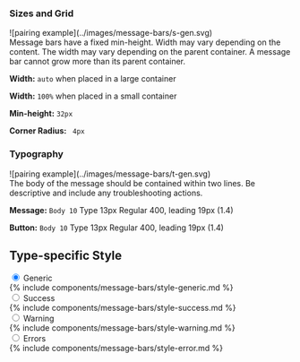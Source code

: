 ### Sizes and Grid

<div class="grid-2" markdown="1">
![pairing example](../images/message-bars/s-gen.svg)

<div markdown="1">
Message bars have a fixed min-height. Width may vary depending on the content. The width may vary depending on the parent container. A message bar cannot grow more than its parent container.

**Width:** `auto` when placed in a large container

**Width:** `100%` when placed in a small container

**Min-height:** `32px`

**Corner Radius:** ` 4px`
</div>
</div>

### Typography

<div class="grid-2" markdown="1">
![pairing example](../images/message-bars/t-gen.svg)

<div markdown="1">
The body of the message should be contained within two lines. Be descriptive and include any troubleshooting actions.

**Message:** `Body 10` Type 13px Regular 400, leading 19px (1.4)

**Button:** `Body 10` Type 13px Regular 400, leading 19px (1.4)
</div>
</div>

## Type-specific Style

<div data-tabs>
  <input type="radio" name="tstyle" id="style-generic" checked="checked">
  <label for="style-generic">Generic</label>
  <div data-tab markdown="1">
{% include components/message-bars/style-generic.md %}
  </div>

  <input type="radio" name="tstyle" id="style-success">
  <label for="style-success">Success</label>
  <div data-tab markdown="1">
{% include components/message-bars/style-success.md %}
  </div>

  <input type="radio" name="tstyle" id="style-warning">
  <label for="style-warning">Warning</label>
  <div data-tab markdown="1">
{% include components/message-bars/style-warning.md %}
  </div>

  <input type="radio" name="tstyle" id="style-errors">
  <label for="style-errors">Errors</label>
  <div data-tab markdown="1">
{% include components/message-bars/style-error.md %}
  </div>
</div>